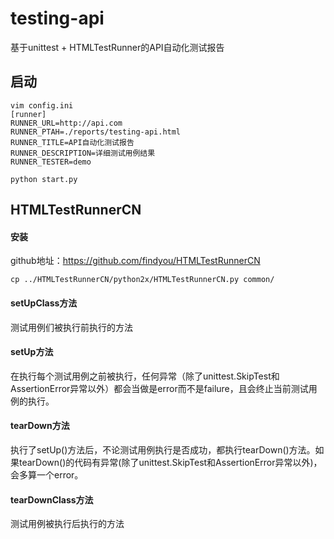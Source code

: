 # testing-api
基于unittest + HTMLTestRunner的API自动化测试报告

## 启动
```
vim config.ini
[runner]
RUNNER_URL=http://api.com
RUNNER_PTAH=./reports/testing-api.html
RUNNER_TITLE=API自动化测试报告
RUNNER_DESCRIPTION=详细测试用例结果
RUNNER_TESTER=demo

python start.py
```

## HTMLTestRunnerCN
#### 安装
github地址：https://github.com/findyou/HTMLTestRunnerCN
```
cp ../HTMLTestRunnerCN/python2x/HTMLTestRunnerCN.py common/
```

#### setUpClass方法
测试用例们被执行前执行的方法

#### setUp方法
在执行每个测试用例之前被执行，任何异常（除了unittest.SkipTest和AssertionError异常以外）都会当做是error而不是failure，且会终止当前测试用例的执行。

#### tearDown方法
执行了setUp()方法后，不论测试用例执行是否成功，都执行tearDown()方法。如果tearDown()的代码有异常(除了unittest.SkipTest和AssertionError异常以外)，会多算一个error。

#### tearDownClass方法
测试用例被执行后执行的方法
